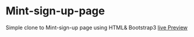 # Mint-sign-up-page

Simple clone to Mint-sign-up page using HTML& Bootstrap3
[live Preview](http://ayoubab.com/Mint-sign-up-page/)
